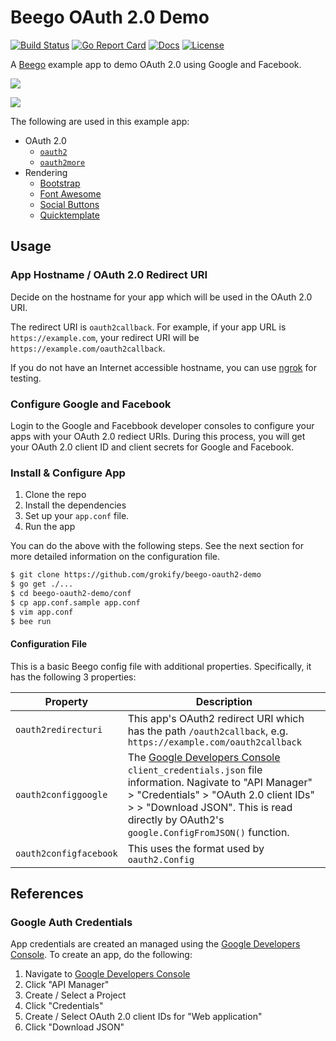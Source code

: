 # Beego OAuth 2.0 Demo

[![Build Status][build-status-svg]][build-status-url]
[![Go Report Card][goreport-svg]][goreport-url]
[![Docs][docs-godoc-svg]][docs-godoc-url]
[![License][license-svg]][license-url]

A [Beego](https://beego.me/) example app to demo OAuth 2.0 using Google and Facebook. 

![](docs/beego-oauth2-demo_login-page.png)

![](docs/beego-oauth2-demo_logged-in-page.png)

The following are used in this example app:

* OAuth 2.0
  * [`oauth2`](https://github.com/golang/oauth2)
  * [`oauth2more`](https://github.com/grokify/oauth2more)
* Rendering
  * [Bootstrap](http://getbootstrap.com/)
  * [Font Awesome](http://fontawesome.io/)
  * [Social Buttons](https://lipis.github.io/bootstrap-social/)
  * [Quicktemplate](https://github.com/valyala/quicktemplate)

## Usage

### App Hostname / OAuth 2.0 Redirect URI

Decide on the hostname for your app which will be used in the OAuth 2.0 URI.

The redirect URI is `oauth2callback`. For example, if your app URL is `https://example.com`, your redirect URI will be `https://example.com/oauth2callback`.

If you do not have an Internet accessible hostname, you can use [ngrok](https://ngrok.com/) for testing.

### Configure Google and Facebook

Login to the Google and Facebbook developer consoles to configure your apps with your OAuth 2.0 rediect URIs. During this process, you will get your OAuth 2.0 client ID and client secrets for Google and Facebook.

### Install & Configure App

1. Clone the repo
2. Install the dependencies
3. Set up your `app.conf` file.
4. Run the app

You can do the above with the following steps. See the next section for more detailed information on the configuration file.

```bash
$ git clone https://github.com/grokify/beego-oauth2-demo
$ go get ./...
$ cd beego-oauth2-demo/conf
$ cp app.conf.sample app.conf
$ vim app.conf
$ bee run
```

#### Configuration File

This is a basic Beego config file with additional properties. Specifically, it has the following 3 properties:

| Property | Description |
|----------|-------------|
| `oauth2redirecturi` | This app's OAuth2 redirect URI which has the path `/oauth2callback`, e.g. `https://example.com/oauth2callback` |
| `oauth2configgoogle` | The [Google Developers Console](https://console.developers.google.com/) `client_credentials.json` file information. Nagivate to "API Manager" > "Credentials" > "OAuth 2.0 client IDs" > <Your Credential> > "Download JSON". This is read directly by OAuth2's `google.ConfigFromJSON()` function. |
| `oauth2configfacebook` | This uses the format used by `oauth2.Config` |

## References

### Google Auth Credentials

App credentials are created an managed using the [Google Developers Console](https://console.developers.google.com/). To create an app, do the following:

1. Navigate to [Google Developers Console](https://console.developers.google.com/)
1. Click "API Manager"
1. Create / Select a Project
1. Click "Credentials"
1. Create / Select OAuth 2.0 client IDs for "Web application"
1. Click "Download JSON"

 [build-status-svg]: https://github.com/grokify/beegoutil/workflows/go%20build/badge.svg
 [build-status-url]: https://github.com/grokify/beegoutil/actions
 [goreport-svg]: https://goreportcard.com/badge/github.com/grokify/beegoutil
 [goreport-url]: https://goreportcard.com/report/github.com/grokify/beegoutil
 [docs-godoc-svg]: https://pkg.go.dev/badge/github.com/grokify/beegoutil
 [docs-godoc-url]: https://pkg.go.dev/github.com/grokify/beegoutil
 [license-svg]: https://img.shields.io/badge/license-MIT-blue.svg
 [license-url]: https://github.com/grokify/beegoutil/blob/master/LICENSE
